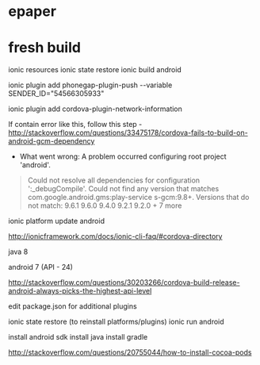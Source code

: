 # epaper

# fresh build
ionic resources
ionic state restore
ionic build android


ionic plugin add phonegap-plugin-push --variable SENDER_ID="54566305933"

ionic plugin add cordova-plugin-network-information

If contain error like this, follow this step - http://stackoverflow.com/questions/33475178/cordova-fails-to-build-on-android-gcm-dependency
* What went wrong:
A problem occurred configuring root project 'android'.
> Could not resolve all dependencies for configuration ':_debugCompile'.
   > Could not find any version that matches com.google.android.gms:play-service
s-gcm:9.8+.
     Versions that do not match:
         9.6.1
         9.6.0
         9.4.0
         9.2.1
         9.2.0
         + 7 more
         
ionic platform update android

http://ionicframework.com/docs/ionic-cli-faq/#cordova-directory

java 8

android 7 (API - 24)

http://stackoverflow.com/questions/30203266/cordova-build-release-android-always-picks-the-highest-api-level

edit package.json for additional plugins

ionic state restore (to reinstall platforms/plugins)
ionic run android


install android sdk
install java
install gradle



http://stackoverflow.com/questions/20755044/how-to-install-cocoa-pods
